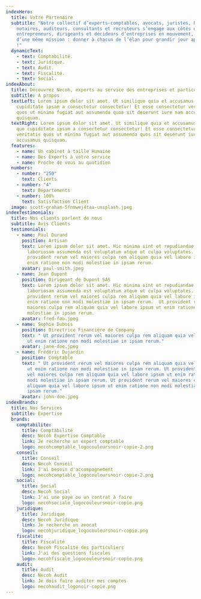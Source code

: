 ```yaml
---
indexHero:
  title: Votre Partenaire
  subtitle: "Notre collectif d’experts-comptables, avocats, juristes, huissiers,
    notaires, auditeurs, consultants et recruteurs s’engage aux côtés des
    entrepreneurs, dirigeants et décideurs d’entreprises en mouvement, autour
    d’une même mission : donner à chacun de l’élan pour grandir jour après jour
    !"
  dynamicText:
    - text: Comptabilité.
    - text: Juridique.
    - text: Audit.
    - text: Fiscalité.
    - text: Social.
indexAbout:
  title: Découvrez Necoh, experts au service des entreprises et particuliers
  subtitle: A propos
  textLeft: Lorem ipsum dolor sit amet. Ut similique quia et accusamus dolorum quo
    cupiditate ipsam a consectetur consectetur! Et esse consectetur veritatis
    quos ut minima fugiat aut assumenda quos sit deserunt iure nam accusamus
    quisquam.
  textRight: Lorem ipsum dolor sit amet. Ut similique quia et accusamus dolorum
    quo cupiditate ipsam a consectetur consectetur! Et esse consectetur
    veritatis quos ut minima fugiat aut assumenda quos sit deserunt iure nam
    accusamus quisquam.
  features:
    - name: Un cabinet à taille Humaine
    - name: Des Experts à votre service
    - name: Proche de vous au quotidien
  numbers:
    - number: "250"
      text: Clients
    - number: "4"
      text: Départements
    - number: 100%
      text: Satisfaction Client
  image: scott-graham-5fnmwej4taa-unsplash.jpeg
indexTestimonials:
  title: Nos clients parlent de nous
  subtitle: Avis Clients
  testimonials:
    - name: Paul Durand
      position: Artisan
      text: Lorem ipsum dolor sit amet. Hic minima sint et repudiandae quasi et
        laboriosam assumenda est voluptatum atque ut culpa voluptates. Ut
        provident rerum vel maiores culpa rem aliquam quia vel labore ipsum ut
        enim ratione non modi molestiae in ipsam rerum.
      avatar: paul-smith.jpeg
    - name: Jean Dupont
      position: Dirigeant de Dupont SAS
      text: Lorem ipsum dolor sit amet. Hic minima sint et repudiandae quasi et
        laboriosam assumenda est voluptatum atque ut culpa voluptates. Ut
        provident rerum vel maiores culpa rem aliquam quia vel labore ipsum ut
        enim ratione non modi molestiae in ipsam rerum.  Ut provident rerum vel
        maiores culpa rem aliquam quia vel labore ipsum ut enim ratione non modi
        molestiae in ipsam rerum.
      avatar: fred-foo.jpeg
    - name: Sophie Dubois
      position: Directrice Financière de Company
      text: " Ut provident rerum vel maiores culpa rem aliquam quia vel labore ipsum
        ut enim ratione non modi molestiae in ipsam rerum."
      avatar: jane-doe.jpeg
    - name: Frédéric Dujardin
      position: Comptable
      text: " Ut provident rerum vel maiores culpa rem aliquam quia vel labore ipsum
        ut enim ratione non modi molestiae in ipsam rerum. Ut provident rerum
        vel maiores culpa rem aliquam quia vel labore ipsum ut enim ratione non
        modi molestiae in ipsam rerum. Ut provident rerum vel maiores culpa rem
        aliquam quia vel labore ipsum ut enim ratione non modi molestiae in
        ipsam rerum."
      avatar: john-doe.jpeg
indexBrands:
  title: Nos Services
  subtitle: Expertise
  brands:
    comptabilite:
      title: Comptabilité
      desc: Necoh Expertise Comptable
      link: Je recherche un expert comptable
      logo: necohcomptable_logocouleursnoir-copie-2.png
    conseil:
      title: Conseil
      desc: Necoh Conseil
      link: J'ai besoin d'accompagnement
      logo: necohcomptable_logocouleursnoir-copie-2.png
    social:
      title: Social
      desc: Necoh Social
      link: J'ai une paye ou un contrat à faire
      logo: necohsociale_logocouleursnoir-copie.png
    juridique:
      title: Juridique
      desc: Necoh Juridique
      link: Je recherche un avocat
      logo: necohjuridique_logocouleursnoir-copie.png
    fiscalite:
      title: Fiscalité
      desc: Necoh Fiscalité des particuliers
      link: J'ai des questions fiscales
      logo: necohfiscale_logocouleursnoir-copie.png
    audit:
      title: Audit
      desc: Necoh Audit
      link: Je dois faire auditer mes comptes
      logo: necohaudit_logonoir-copie.png
---
```

